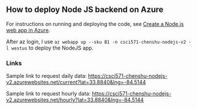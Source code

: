 ## How to deploy Node JS backend on Azure

For instructions on running and deploying the code, see [Create a Node.js web app in Azure](https://docs.microsoft.com/en-us/azure/app-service/quickstart-nodejs).

After az login, I use `az webapp up --sku B1 -n csci571-chenshu-nodejs-v2 -l westus` to deploy the NodeJS app.

### Links

Sample link to request daily data: https://csci571-chenshu-nodejs-v2.azurewebsites.net/current?lat=33.8840&lng=-84.5144

Sample link to request hourly data: https://csci571-chenshu-nodejs-v2.azurewebsites.net/hourly?lat=33.8840&lng=-84.5144

